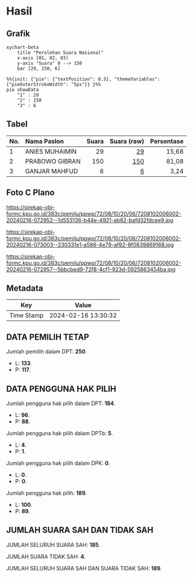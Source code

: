 # Hasil

## Grafik

```mermaid
xychart-beta
    title "Perolehan Suara Nasional"
    x-axis [01, 02, 03]
    y-axis "Suara" 0 --> 150
    bar [29, 150, 6]
```

```mermaid
%%{init: {"pie": {"textPosition": 0.5}, "themeVariables": {"pieOuterStrokeWidth": "5px"}} }%%
pie showData
    "1" : 29
    "2" : 150
    "3" : 6
```

## Tabel

| No. | Nama Paslon    | Suara | Suara (raw) | Persentase |
|:--- |:-------------- | -----:| -----------:| ----------:|
| 1   | ANIES MUHAIMIN | 29    | [29][p-1]   | 15,68      |
| 2   | PRABOWO GIBRAN | 150   | [150][p-2]  | 81,08      |
| 3   | GANJAR MAHFUD  | 6     | [6][p-3]    | 3,24       |


[p-1]: https://github.com/gigit-pemilu/pemilu-2024/blob/main/pilpres/hitung-suara/sub/72-sulawesi-tengah/sub/08-parigi-moutong/sub/10-tinombo-selatan/sub/2006-silutung/sub/002-tps/sub/paslon-1.txt
[p-2]: https://github.com/gigit-pemilu/pemilu-2024/blob/main/pilpres/hitung-suara/sub/72-sulawesi-tengah/sub/08-parigi-moutong/sub/10-tinombo-selatan/sub/2006-silutung/sub/002-tps/sub/paslon-2.txt
[p-3]: https://github.com/gigit-pemilu/pemilu-2024/blob/main/pilpres/hitung-suara/sub/72-sulawesi-tengah/sub/08-parigi-moutong/sub/10-tinombo-selatan/sub/2006-silutung/sub/002-tps/sub/paslon-3.txt

## Foto C Plano

https://sirekap-obj-formc.kpu.go.id/383c/pemilu/ppwp/72/08/10/20/06/7208102006002-20240216-072952--1d553136-b44e-4921-ab82-bafd32fdcee9.jpg

https://sirekap-obj-formc.kpu.go.id/383c/pemilu/ppwp/72/08/10/20/06/7208102006002-20240216-073003--230331e1-a586-4e79-af92-8f0839869168.jpg

https://sirekap-obj-formc.kpu.go.id/383c/pemilu/ppwp/72/08/10/20/06/7208102006002-20240216-072957--5bbcbed9-72f8-4cf1-923d-5925863454ba.jpg


## Metadata

| Key        | Value               |
| ---------- | ------------------- |
| Time Stamp | 2024-02-16 13:30:32 |


## DATA PEMILIH TETAP

Jumlah pemilih dalam DPT: **250**.
 * L: **133**.
 * P: **117**.

## DATA PENGGUNA HAK PILIH

Jumlah pengguna hak pilih dalam DPT: **184**.
 * L: **96**.
 * P: **88**.

Jumlah pengguna hak pilih dalam DPTb: **5**.
 * L: **4**.
 * P: **1**.

Jumlah pengguna hak pilih dalam DPK: **0**.
 * L: **0**.
 * P: **0**.

Jumlah pengguna hak pilih: **189**.
 * L: **100**.
 * P: **89**.

## JUMLAH SUARA SAH DAN TIDAK SAH

JUMLAH SELURUH SUARA SAH: **185**.

JUMLAH SUARA TIDAK SAH: **4**.

JUMLAH SELURUH SUARA SAH DAN SUARA TIDAK SAH: **189**.


